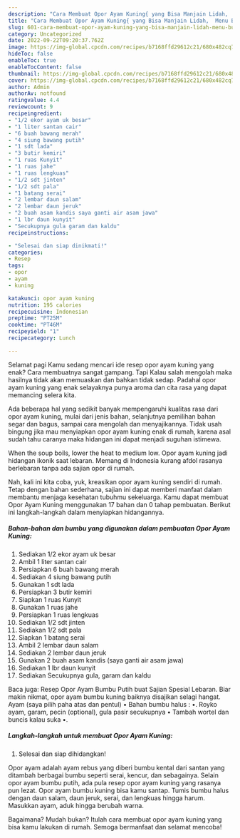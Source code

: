 ```yaml
---
description: "Cara Membuat Opor Ayam Kuning{ yang Bisa Manjain Lidah,  Menu Buat lebaran"
title: "Cara Membuat Opor Ayam Kuning{ yang Bisa Manjain Lidah,  Menu Buat lebaran"
slug: 601-cara-membuat-opor-ayam-kuning-yang-bisa-manjain-lidah-menu-buat-lebaran
category: Uncategorized
date: 2022-09-22T09:20:37.762Z
image: https://img-global.cpcdn.com/recipes/b7168ffd29612c21/680x482cq70/opor-ayam-kuning-foto-resep-utama.jpg
hideToc: false
enableToc: true
enableTocContent: false
thumbnail: https://img-global.cpcdn.com/recipes/b7168ffd29612c21/680x482cq70/opor-ayam-kuning-foto-resep-utama.jpg
cover: https://img-global.cpcdn.com/recipes/b7168ffd29612c21/680x482cq70/opor-ayam-kuning-foto-resep-utama.jpg
author: Admin
authorAv: notfound
ratingvalue: 4.4
reviewcount: 9
recipeingredient:
- "1/2 ekor ayam uk besar"
- "1 liter santan cair"
- "6 buah bawang merah"
- "4 siung bawang putih"
- "1 sdt lada"
- "3 butir kemiri"
- "1 ruas Kunyit"
- "1 ruas jahe"
- "1 ruas lengkuas"
- "1/2 sdt jinten"
- "1/2 sdt pala"
- "1 batang serai"
- "2 lembar daun salam"
- "2 lembar daun jeruk"
- "2 buah asam kandis saya ganti air asam jawa"
- "1 lbr daun kunyit"
- "Secukupnya gula garam dan kaldu"
recipeinstructions:

- "Selesai dan siap dinikmati!"
categories:
- Resep
tags:
- opor
- ayam
- kuning

katakunci: opor ayam kuning 
nutrition: 195 calories
recipecuisine: Indonesian
preptime: "PT25M"
cooktime: "PT46M"
recipeyield: "1"
recipecategory: Lunch

---
```



Selamat pagi Kamu sedang mencari ide resep opor ayam kuning yang enak? Cara membuatnya sangat gampang. Tapi Kalau salah mengolah maka hasilnya tidak akan memuaskan dan bahkan tidak sedap. Padahal opor ayam kuning yang enak selayaknya punya aroma dan cita rasa yang dapat memancing selera kita.


Ada beberapa hal yang sedikit banyak mempengaruhi kualitas rasa dari opor ayam kuning, mulai dari jenis bahan, selanjutnya pemilihan bahan segar dan bagus, sampai cara mengolah dan menyajikannya. Tidak usah bingung jika mau menyiapkan opor ayam kuning enak di rumah, karena asal sudah tahu caranya maka hidangan ini dapat menjadi suguhan istimewa.

When the soup boils, lower the heat to medium low. Opor ayam kuning jadi hidangan ikonik saat lebaran. Memang di Indonesia kurang afdol rasanya berlebaran tanpa ada sajian opor di rumah.


Nah, kali ini kita coba, yuk, kreasikan opor ayam kuning sendiri di rumah. Tetap dengan bahan sederhana, sajian ini dapat memberi manfaat dalam membantu menjaga kesehatan tubuhmu sekeluarga. Kamu dapat membuat Opor Ayam Kuning menggunakan 17 bahan dan 0 tahap pembuatan. Berikut ini langkah-langkah dalam menyiapkan hidangannya.

<!--inarticleads1-->

##### Bahan-bahan dan bumbu yang digunakan dalam pembuatan Opor Ayam Kuning:

1. Sediakan 1/2 ekor ayam uk besar
1. Ambil 1 liter santan cair
1. Persiapkan 6 buah bawang merah
1. Sediakan 4 siung bawang putih
1. Gunakan 1 sdt lada
1. Persiapkan 3 butir kemiri
1. Siapkan 1 ruas Kunyit
1. Gunakan 1 ruas jahe
1. Persiapkan 1 ruas lengkuas
1. Sediakan 1/2 sdt jinten
1. Sediakan 1/2 sdt pala
1. Siapkan 1 batang serai
1. Ambil 2 lembar daun salam
1. Sediakan 2 lembar daun jeruk
1. Gunakan 2 buah asam kandis (saya ganti air asam jawa)
1. Sediakan 1 lbr daun kunyit
1. Sediakan Secukupnya gula, garam dan kaldu


Baca juga: Resep Opor Ayam Bumbu Putih buat Sajian Spesial Lebaran. Biar makin nikmat, opor ayam bumbu kuning baiknya disajikan selagi hangat. Ayam (saya pilih paha atas dan pentul) • Bahan bumbu halus : •. Royko ayam, garam, pecin (optional), gula pasir secukupnya • Tambah wortel dan buncis kalau suka •. 

<!--inarticleads2-->

##### Langkah-langkah untuk membuat Opor Ayam Kuning:


1. Selesai dan siap dihidangkan!

Opor ayam adalah ayam rebus yang diberi bumbu kental dari santan yang ditambah berbagai bumbu seperti serai, kencur, dan sebagainya. Selain opor ayam bumbu putih, ada pula resep opor ayam kuning yang rasanya pun lezat. Opor ayam bumbu kuning bisa kamu santap. Tumis bumbu halus dengan daun salam, daun jeruk, serai, dan lengkuas hingga harum. Masukkan ayam, aduk hingga berubah warna. 

Bagaimana? Mudah bukan? Itulah cara membuat opor ayam kuning yang bisa kamu lakukan di rumah. Semoga bermanfaat dan selamat mencoba!
